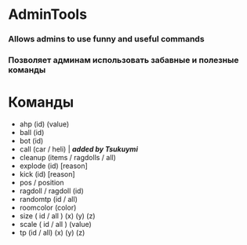 # AdminTools
### Allows admins to use funny and useful commands
### Позволяет админам использовать забавные и полезные команды
# Команды
+ ahp (id) (value)
+ ball (id)
+ bot (id)
+ call (car / heli)  | ***added by Tsukuymi***
+ cleanup (items / ragdolls / all)
+ explode (id) [reason]
+ kick (id) [reason]
+ pos / position
+ ragdoll / ragdoll (id)
+ randomtp (id / all)
+ roomcolor (color)
+ size ( id / all ) (x) (y) (z)
+ scale ( id / all ) (value)
+ tp (id / all) (x) (y) (z)
